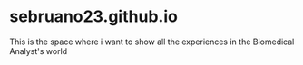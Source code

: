 # sebruano23.github.io
This is the space where i want to show all the experiences in the Biomedical Analyst's world
